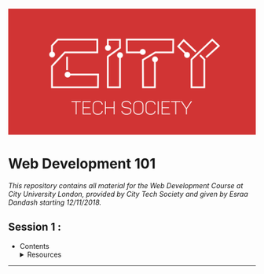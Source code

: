 ![logo](./Logo.png)
# Web Development 101
*This repository contains all material for the Web Development Course at City University London, provided by City Tech Society     and given by Esraa Dandash starting 12/11/2018.*

## Session 1 : ##
* Contents
         <details>
           <summary>Resources</summary>
           <p>How the Internet works: https://codeburst.io/how-the-internet-works-a240448b409e</p>
           <p>Resource 2</p>
           <p>Resource 3</p>
           <p>Resource 4</p>
         </details>
--------
